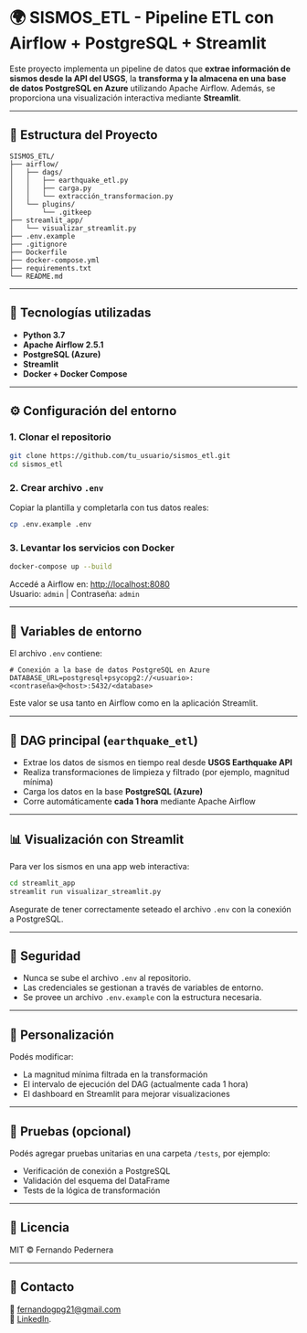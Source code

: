 # 🌍 SISMOS_ETL - Pipeline ETL con Airflow + PostgreSQL + Streamlit

Este proyecto implementa un pipeline de datos que **extrae información de sismos desde la API del USGS**, la **transforma y la almacena en una base de datos PostgreSQL en Azure** utilizando Apache Airflow. Además, se proporciona una visualización interactiva mediante **Streamlit**.

---

## 📁 Estructura del Proyecto

```
SISMOS_ETL/
├── airflow/
│   ├── dags/
│   │   ├── earthquake_etl.py
│   │   ├── carga.py
│   │   └── extracción_transformacion.py
│   └── plugins/
│       └── .gitkeep
├── streamlit_app/
│   └── visualizar_streamlit.py
├── .env.example
├── .gitignore
├── Dockerfile
├── docker-compose.yml
├── requirements.txt
└── README.md
```

---

## 🚀 Tecnologías utilizadas

- **Python 3.7**
- **Apache Airflow 2.5.1**
- **PostgreSQL (Azure)**
- **Streamlit**
- **Docker + Docker Compose**

---

## ⚙️ Configuración del entorno

### 1. Clonar el repositorio

```bash
git clone https://github.com/tu_usuario/sismos_etl.git
cd sismos_etl
```

### 2. Crear archivo `.env`

Copiar la plantilla y completarla con tus datos reales:

```bash
cp .env.example .env
```

### 3. Levantar los servicios con Docker

```bash
docker-compose up --build
```

Accedé a Airflow en: [http://localhost:8080](http://localhost:8080)  
Usuario: `admin` | Contraseña: `admin`

---

## 💾 Variables de entorno

El archivo `.env` contiene:

```env
# Conexión a la base de datos PostgreSQL en Azure
DATABASE_URL=postgresql+psycopg2://<usuario>:<contraseña>@<host>:5432/<database>
```

Este valor se usa tanto en Airflow como en la aplicación Streamlit.

---

## 🧩 DAG principal (`earthquake_etl`)

- Extrae los datos de sismos en tiempo real desde **USGS Earthquake API**
- Realiza transformaciones de limpieza y filtrado (por ejemplo, magnitud mínima)
- Carga los datos en la base **PostgreSQL (Azure)**
- Corre automáticamente **cada 1 hora** mediante Apache Airflow

---

## 📊 Visualización con Streamlit

Para ver los sismos en una app web interactiva:

```bash
cd streamlit_app
streamlit run visualizar_streamlit.py
```

Asegurate de tener correctamente seteado el archivo `.env` con la conexión a PostgreSQL.

---

## 🔐 Seguridad

- Nunca se sube el archivo `.env` al repositorio.
- Las credenciales se gestionan a través de variables de entorno.
- Se provee un archivo `.env.example` con la estructura necesaria.

---

## 🔧 Personalización

Podés modificar:

- La magnitud mínima filtrada en la transformación
- El intervalo de ejecución del DAG (actualmente cada 1 hora)
- El dashboard en Streamlit para mejorar visualizaciones

---

## 🧪 Pruebas (opcional)

Podés agregar pruebas unitarias en una carpeta `/tests`, por ejemplo:

- Verificación de conexión a PostgreSQL
- Validación del esquema del DataFrame
- Tests de la lógica de transformación

---

## 📄 Licencia

MIT © Fernando Pedernera

---

## 🤝 Contacto

📧 fernandogpg21@gmail.com  
🔗 [LinkedIn](https://www.linkedin.com/in/fgpedernera/).
